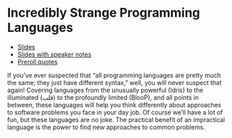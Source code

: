 Incredibly Strange Programming Languages 
========================================

  * [Slides](https://speakerdeck.com/craigstuntz/incredibly-strange-programming-languages-codemash-1)
  * [Slides with speaker notes](https://speakerdeck.com/craigstuntz/incredibly-strange-programming-languages-codemash-2017-with-notes)
  * [Preroll quotes](https://speakerdeck.com/craigstuntz/incredibly-strange-programming-languages-codemash-2017-preroll)
  
If you’ve ever suspected that “all programming languages are pretty much the same; they just have 
different syntax,” well, you will never suspect that again! Covering languages from the unusually 
powerful (Idris) to the illuminated (قلب) to the profoundly limited (BlooP), and all points in 
between, these languages will help you think differently about approaches to software problems you 
face in your day job. Of course we’ll have a lot of fun, but these languages are no joke. The 
practical benefit of an impractical language is the power to find new approaches to common 
problems.
